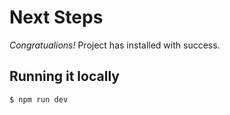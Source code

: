 # Next Steps

_Congratualions!_ Project has installed with success.

## Running it locally

```sh
$ npm run dev
```